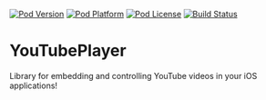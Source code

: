 [![Pod Version](https://cocoapod-badges.herokuapp.com/v/EmojiPicker/badge.png)](http://cocoadocs.org/docsets/EmojiPicker/)
[![Pod Platform](https://cocoapod-badges.herokuapp.com/p/EmojiPicker/badge.png)](http://cocoadocs.org/docsets/EmojiPicker/)
[![Pod License](https://cocoapod-badges.herokuapp.com/l/EmojiPicker/badge.png)](https://www.apache.org/licenses/LICENSE-2.0.html)
[![Build Status](https://img.shields.io/travis/levantAJ/YouTubePlayer.svg)](https://travis-ci.org/levantAJ/YouTubePlayer)

# YouTubePlayer
Library for embedding and controlling YouTube videos in your iOS applications!
